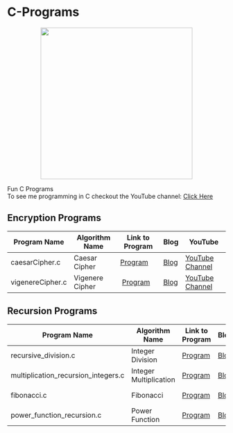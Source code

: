 C-Programs
==========
<p align="center">
  <img src="https://encrypted-tbn3.gstatic.com/images?q=tbn:ANd9GcTE9OJQv6zC8LkDg3vRmhZ6L8c7kFqHIvxJ-lci99wjfD1koZVu" width="350"/>
</p>
Fun C Programs <br>
To see me programming in C checkout the YouTube channel: <a target="_blank" href="https://www.youtube.com/channel/UCbmb5IoBtHZTpYZCDBOC1CA">Click Here</a>

## Encryption Programs
Program Name | Algorithm Name| Link to Program | Blog | YouTube
--- | --- | --- | --- | ---
caesarCipher.c |  Caesar Cipher |  [Program](https://github.com/randerson112358/C-Programs/blob/master/caesar.c) | [Blog](https://medium.com/@randerson112358/programming-encryption-algorithms-520cb98c039d) | [YouTube Channel](https://www.youtube.com/watch?v=DsYKagOoap0&t=26s)
vigenereCipher.c | Vigenere Cipher |  [Program](https://github.com/randerson112358/C-Programs/blob/master/vigenereCipher.c) | [Blog](https://medium.com/@randerson112358/programming-encryption-algorithms-520cb98c039d) | [YouTube Channel](https://www.youtube.com/watch?v=wJihluta5y0)

## Recursion Programs
Program Name | Algorithm Name| Link to Program | Blog | YouTube
--- | --- | --- | --- | ---
recursive_division.c |  Integer Division |  [Program](https://github.com/randerson112358/C-Programs/blob/master/recursive_division.c) | [Blog](http://everythingcomputerscience.com/discrete_mathematics/Recurssion.html)| [YouTube Channel](https://www.youtube.com/watch?v=-K4Qnpku9mc&t=1s)
multiplication_recursion_integers.c | Integer Multiplication |  [Program](https://github.com/randerson112358/C-Programs/blob/master/multiplication_recursion_integers.c) | [Blog](http://everythingcomputerscience.com/discrete_mathematics/Recurssion.html)| [YouTube Channel](https://www.youtube.com/watch?v=9WDaU7pNBrY)
fibonacci.c | Fibonacci |  [Program](https://github.com/randerson112358/C-Programs/blob/master/fibonacci.c) | [Blog](http://everythingcomputerscience.com/discrete_mathematics/Recurssion.html)| [YouTube Channel](https://www.youtube.com/watch?v=s3SxZtOizxM)
power_function_recursion.c | Power Function |  [Program](https://github.com/randerson112358/C-Programs/blob/master/power_function_recursion.c) | [Blog](http://everythingcomputerscience.com/discrete_mathematics/Recurssion.html)| [YouTube Channel](https://www.youtube.com/watch?v=s3SxZtOizxM)
